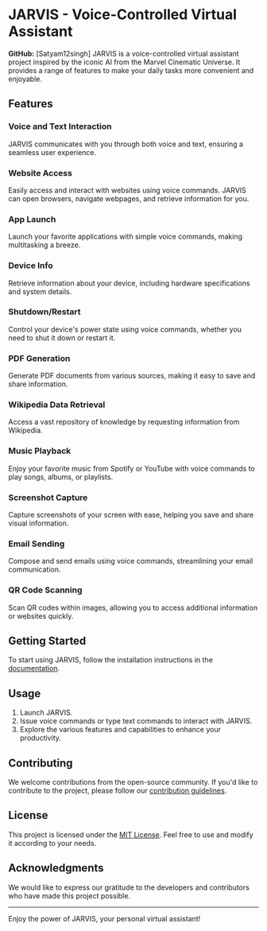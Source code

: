 # JARVIS - Voice-Controlled Virtual Assistant
**GitHub:** [Satyam12singh]
JARVIS is a voice-controlled virtual assistant project inspired by the iconic AI from the Marvel Cinematic Universe. It provides a range of features to make your daily tasks more convenient and enjoyable.

## Features

### Voice and Text Interaction

JARVIS communicates with you through both voice and text, ensuring a seamless user experience.

### Website Access

Easily access and interact with websites using voice commands. JARVIS can open browsers, navigate webpages, and retrieve information for you.

### App Launch

Launch your favorite applications with simple voice commands, making multitasking a breeze.

### Device Info

Retrieve information about your device, including hardware specifications and system details.

### Shutdown/Restart

Control your device's power state using voice commands, whether you need to shut it down or restart it.

### PDF Generation

Generate PDF documents from various sources, making it easy to save and share information.

### Wikipedia Data Retrieval

Access a vast repository of knowledge by requesting information from Wikipedia.

### Music Playback

Enjoy your favorite music from Spotify or YouTube with voice commands to play songs, albums, or playlists.

### Screenshot Capture

Capture screenshots of your screen with ease, helping you save and share visual information.

### Email Sending

Compose and send emails using voice commands, streamlining your email communication.

### QR Code Scanning

Scan QR codes within images, allowing you to access additional information or websites quickly.

## Getting Started

To start using JARVIS, follow the installation instructions in the [documentation](link-to-documentation).

## Usage

1. Launch JARVIS.
2. Issue voice commands or type text commands to interact with JARVIS.
3. Explore the various features and capabilities to enhance your productivity.

## Contributing

We welcome contributions from the open-source community. If you'd like to contribute to the project, please follow our [contribution guidelines](link-to-contribution-guidelines).

## License

This project is licensed under the [MIT License](link-to-license). Feel free to use and modify it according to your needs.

## Acknowledgments

We would like to express our gratitude to the developers and contributors who have made this project possible.

---

Enjoy the power of JARVIS, your personal virtual assistant!

